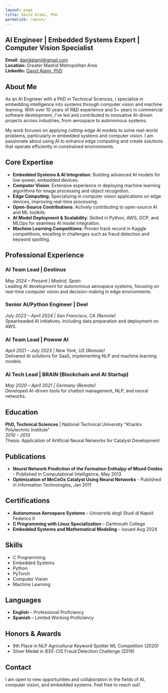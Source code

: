 ```yaml
---
layout: page
title: David Alami, PhD  
permalink: /about/
---
```


## AI Engineer | Embedded Systems Expert | Computer Vision Specialist

**Email:** [davidalami@gmail.com](mailto:davidalami@gmail.com)  
**Location:** Greater Madrid Metropolitan Area  
**LinkedIn:** [David Alami, PhD](#)  

## About Me  
As an AI Engineer with a PhD in Technical Sciences, I specialize in embedding intelligence into systems through computer vision and machine learning. With over 10 years of R&D experience and 5+ years in commercial software development, I've led and contributed to innovative AI-driven projects across industries, from aerospace to autonomous systems.

My work focuses on applying cutting-edge AI models to solve real-world problems, particularly in embedded systems and computer vision. I am passionate about using AI to enhance edge computing and create solutions that operate efficiently in constrained environments.

## Core Expertise  
- **Embedded Systems & AI Integration**: Building advanced AI models for low-power, embedded devices.  
- **Computer Vision**: Extensive experience in deploying machine learning algorithms for image processing and object recognition.  
- **Edge Computing**: Specializing in computer vision applications on edge devices, improving real-time processing.  
- **Open-Source Contributions**: Actively contributing to open-source AI and ML toolkits.  
- **AI Model Deployment & Scalability**: Skilled in Python, AWS, GCP, and MLOps for seamless AI model integration.  
- **Machine Learning Competitions**: Proven track record in Kaggle competitions, excelling in challenges such as fraud detection and keyword spotting.  

## Professional Experience  
### AI Team Lead | Destinus  
*May 2024 – Present | Madrid, Spain*  
Leading AI development for autonomous aerospace systems, focusing on real-time computer vision and decision-making in edge environments.

### Senior AI/Python Engineer | Deel  
*July 2023 – April 2024 | San Francisco, CA (Remote)*  
Spearheaded AI initiatives, including data preparation and deployment on AWS.

### AI Team Lead | Powow AI  
*April 2021 – July 2023 | New York, US (Remote)*  
Delivered AI solutions for SaaS, implementing NLP and machine learning models.

### AI Tech Lead | BRAIN (Blockchain and AI Startup)  
*May 2020 – April 2021 | Germany (Remote)*  
Developed AI-driven tools for chatbot management, NLP, and neural networks.

## Education  
**PhD, Technical Sciences** | National Technical University "Kharkiv Polytechnic Institute"  
*2010 – 2013*  
Thesis: Application of Artificial Neural Networks for Catalyst Development

## Publications  
- **Neural Network Prediction of the Formation Enthalpy of Mixed Oxides** - Published in Computational Intelligence, May 2013  
- **Optimization of MnCeOx Catalyst Using Neural Networks** - Published in Information Technologies, Jan 2011

## Certifications  
- **Autonomous Aerospace Systems** – Università degli Studi di Napoli Federico II  
- **C Programming with Linux Specialization** – Dartmouth College  
- **Embedded Systems and Mathematical Modeling** – Issued Aug 2024  

## Skills  
- C Programming  
- Embedded Systems  
- Python  
- PyTorch  
- Computer Vision  
- Machine Learning

## Languages  
- **English** – Professional Proficiency  
- **Spanish** – Limited Working Proficiency

## Honors & Awards  
- 9th Place in NLP Agricultural Keyword Spotter ML Competition (2020)  
- Silver Medal in IEEE-CIS Fraud Detection Challenge (2019)  

## Contact  
I am open to new opportunities and collaboration in the fields of AI, computer vision, and embedded systems. Feel free to reach out!
